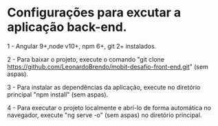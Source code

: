 # Configurações para excutar a aplicação back-end.

1 - Angular 9+,node v10+, npm 6+, git 2+ instalados.

2 - Para baixar o projeto, execute o comando "git clone https://github.com/LeonardoBrendo/mobit-desafio-front-end.git" (sem aspas).

3 - Para instalar as dependências da aplicação, execute no diretório principal "npm install" (sem aspas).

4 - Para executar o projeto localmente e abrí-lo de forma automática no navegador, execute "ng serve -o" (sem aspas) no diretório principal.
